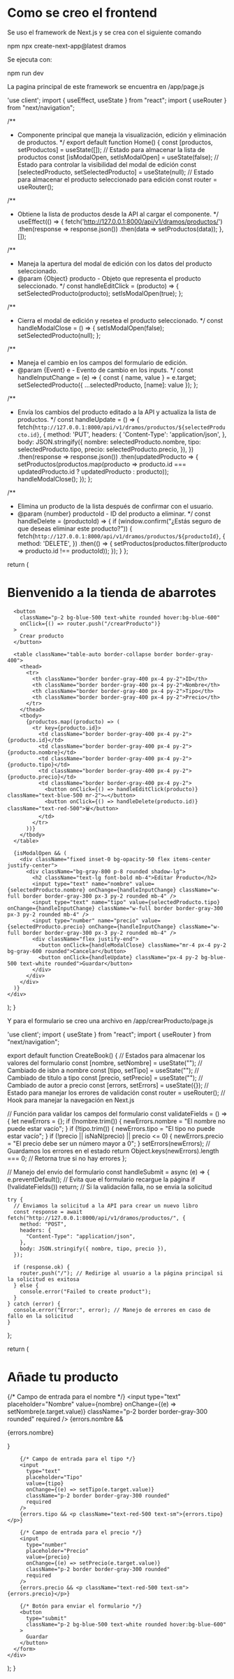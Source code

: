 # Como se creo el frontend

Se uso el framework de Next.js y se crea con el siguiente comando

npm npx create-next-app@latest dramos

Se ejecuta con:

npm run dev

La pagina principal de este framework se encuentra en /app/page.js

'use client';
import { useEffect, useState } from "react";
import { useRouter } from "next/navigation";

/**
 * Componente principal que maneja la visualización, edición y eliminación de productos.
 */
export default function Home() {
  const [productos, setProductos] = useState([]); // Estado para almacenar la lista de productos
  const [isModalOpen, setIsModalOpen] = useState(false); // Estado para controlar la visibilidad del modal de edición
  const [selectedProducto, setSelectedProducto] = useState(null); // Estado para almacenar el producto seleccionado para edición
  const router = useRouter();

  /**
   * Obtiene la lista de productos desde la API al cargar el componente.
   */
  useEffect(() => {
    fetch('http://127.0.0.1:8000/api/v1/dramos/productos/')
      .then(response => response.json())
      .then(data => setProductos(data));
  }, []);

  /**
   * Maneja la apertura del modal de edición con los datos del producto seleccionado.
   * @param {Object} producto - Objeto que representa el producto seleccionado.
   */
  const handleEditClick = (producto) => {
    setSelectedProducto(producto);
    setIsModalOpen(true);
  };

  /**
   * Cierra el modal de edición y resetea el producto seleccionado.
   */
  const handleModalClose = () => {
    setIsModalOpen(false);
    setSelectedProducto(null);
  };

  /**
   * Maneja el cambio en los campos del formulario de edición.
   * @param {Event} e - Evento de cambio en los inputs.
   */
  const handleInputChange = (e) => {
    const { name, value } = e.target;
    setSelectedProducto({ ...selectedProducto, [name]: value });
  };

  /**
   * Envía los cambios del producto editado a la API y actualiza la lista de productos.
   */
  const handleUpdate = () => {
    fetch(`http://127.0.0.1:8000/api/v1/dramos/productos/${selectedProducto.id}`, {
      method: 'PUT',
      headers: {
        'Content-Type': 'application/json',
      },
      body: JSON.stringify({
        nombre: selectedProducto.nombre,
        tipo: selectedProducto.tipo,
        precio: selectedProducto.precio,
      }),
    })
      .then(response => response.json())
      .then(updatedProducto => {
        setProductos(productos.map(producto => producto.id === updatedProducto.id ? updatedProducto : producto));
        handleModalClose();
      });
  };

  /**
   * Elimina un producto de la lista después de confirmar con el usuario.
   * @param {number} productoId - ID del producto a eliminar.
   */
  const handleDelete = (productoId) => {
    if (window.confirm("¿Estás seguro de que deseas eliminar este producto?")) {
      fetch(`http://127.0.0.1:8000/api/v1/dramos/productos/${productoId}`, {
        method: 'DELETE',
      })
        .then(() => {
          setProductos(productos.filter(producto => producto.id !== productoId));
        });
    }
  };

  return (
    <div className="flex flex-col items-center min-h-screen p-8 pb-20 gap-16 sm:p-20 font-[family-name:var(--font-geist-sans)]">
      <h1>Bienvenido a la tienda de abarrotes</h1>
      
      <button
        className="p-2 bg-blue-500 text-white rounded hover:bg-blue-600"
        onClick={() => router.push("/crearProducto")}
      >
        Crear producto
      </button>
      
      <table className="table-auto border-collapse border border-gray-400">
        <thead>
          <tr>
            <th className="border border-gray-400 px-4 py-2">ID</th>
            <th className="border border-gray-400 px-4 py-2">Nombre</th>
            <th className="border border-gray-400 px-4 py-2">Tipo</th>
            <th className="border border-gray-400 px-4 py-2">Precio</th>
          </tr>
        </thead>
        <tbody>
          {productos.map((producto) => (
            <tr key={producto.id}>
              <td className="border border-gray-400 px-4 py-2">{producto.id}</td>
              <td className="border border-gray-400 px-4 py-2">{producto.nombre}</td>
              <td className="border border-gray-400 px-4 py-2">{producto.tipo}</td>
              <td className="border border-gray-400 px-4 py-2">{producto.precio}</td>
              <td className="border border-gray-400 px-4 py-2">
                <button onClick={() => handleEditClick(producto)} className="text-blue-500 mr-2">✏️</button>
                <button onClick={() => handleDelete(producto.id)} className="text-red-500">🗑️</button>
              </td>
            </tr>
          ))}
        </tbody>
      </table>

      {isModalOpen && (
        <div className="fixed inset-0 bg-opacity-50 flex items-center justify-center">
          <div className="bg-gray-800 p-8 rounded shadow-lg">
            <h2 className="text-lg font-bold mb-4">Editar Producto</h2>
            <input type="text" name="nombre" value={selectedProducto.nombre} onChange={handleInputChange} className="w-full border border-gray-300 px-3 py-2 rounded mb-4" />
            <input type="text" name="tipo" value={selectedProducto.tipo} onChange={handleInputChange} className="w-full border border-gray-300 px-3 py-2 rounded mb-4" />
            <input type="number" name="precio" value={selectedProducto.precio} onChange={handleInputChange} className="w-full border border-gray-300 px-3 py-2 rounded mb-4" />
            <div className="flex justify-end">
              <button onClick={handleModalClose} className="mr-4 px-4 py-2 bg-gray-600 rounded">Cancelar</button>
              <button onClick={handleUpdate} className="px-4 py-2 bg-blue-500 text-white rounded">Guardar</button>
            </div>
          </div>
        </div>
      )}
    </div>
  );
}

Y para el formulario se creo una archivo en /app/crearProducto/page.js

'use client';
import { useState } from "react";
import { useRouter } from "next/navigation";

export default function CreateBook() {
  // Estados para almacenar los valores del formulario
  const [nombre, setNombre] = useState(""); // Cambiado de isbn a nombre
  const [tipo, setTipo] = useState(""); // Cambiado de titulo a tipo
  const [precio, setPrecio] = useState(""); // Cambiado de autor a precio
  const [errors, setErrors] = useState({}); // Estado para manejar los errores de validación
  const router = useRouter(); // Hook para manejar la navegación en Next.js

  // Función para validar los campos del formulario
  const validateFields = () => {
    let newErrors = {};
    if (!nombre.trim()) {
      newErrors.nombre = "El nombre no puede estar vacío";
    }
    if (!tipo.trim()) {
      newErrors.tipo = "El tipo no puede estar vacío";
    }
    if (!precio || isNaN(precio) || precio <= 0) {
      newErrors.precio = "El precio debe ser un número mayor a 0";
    }
    setErrors(newErrors); // Guardamos los errores en el estado
    return Object.keys(newErrors).length === 0; // Retorna true si no hay errores
  };

  // Manejo del envío del formulario
  const handleSubmit = async (e) => {
    e.preventDefault(); // Evita que el formulario recargue la página
    if (!validateFields()) return; // Si la validación falla, no se envía la solicitud
    
    try {
      // Enviamos la solicitud a la API para crear un nuevo libro
      const response = await fetch("http://127.0.0.1:8000/api/v1/dramos/productos/", {
        method: "POST",
        headers: {
          "Content-Type": "application/json",
        },
        body: JSON.stringify({ nombre, tipo, precio }),
      });
      
      if (response.ok) {
        router.push("/"); // Redirige al usuario a la página principal si la solicitud es exitosa
      } else {
        console.error("Failed to create product");
      }
    } catch (error) {
      console.error("Error:", error); // Manejo de errores en caso de fallo en la solicitud
    }
  };

  return (
    <div className="grid grid-rows-[20px_1fr_20px] items-center justify-items-center min-h-screen p-8 pb-20 gap-16 sm:p-20 font-[family-name:var(--font-geist-sans)]">
      <h1>Añade tu producto</h1>
      <form onSubmit={handleSubmit} className="flex flex-col gap-4">
        {/* Campo de entrada para el nombre */}
        <input
          type="text"
          placeholder="Nombre"
          value={nombre}
          onChange={(e) => setNombre(e.target.value)}
          className="p-2 border border-gray-300 rounded"
          required
        />
        {errors.nombre && <p className="text-red-500 text-sm">{errors.nombre}</p>}

        {/* Campo de entrada para el tipo */}
        <input
          type="text"
          placeholder="Tipo"
          value={tipo}
          onChange={(e) => setTipo(e.target.value)}
          className="p-2 border border-gray-300 rounded"
          required
        />
        {errors.tipo && <p className="text-red-500 text-sm">{errors.tipo}</p>}

        {/* Campo de entrada para el precio */}
        <input
          type="number"
          placeholder="Precio"
          value={precio}
          onChange={(e) => setPrecio(e.target.value)}
          className="p-2 border border-gray-300 rounded"
          required
        />
        {errors.precio && <p className="text-red-500 text-sm">{errors.precio}</p>}

        {/* Botón para enviar el formulario */}
        <button
          type="submit"
          className="p-2 bg-blue-500 text-white rounded hover:bg-blue-600"
        >
          Guardar
        </button>
      </form>
    </div>
  );
}